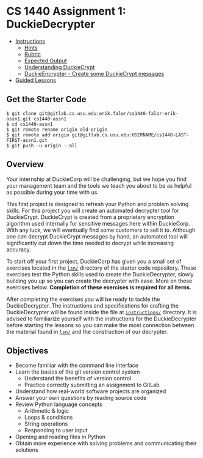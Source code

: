 # CS 1440 Assignment 1: DuckieDecrypter

*   [Instructions](instructions/README.md)
    *   [Hints](instructions/Hints.md)
    *   [Rubric](instructions/Rubric.md)
    *   [Expected Output](instructions/Output.md)
    *   [Understanding DuckieCrypt](instructions/UnderstandingDuckieCrypt.md)
    *   [DuckieEncrypter - Create some DuckieCrypt messages](demo/README.md)
*   [Guided Lessons](lsn)


## Get the Starter Code

```
$ git clone git@gitlab.cs.usu.edu:erik.falor/cs1440-falor-erik-assn1.git cs1440-assn1
$ cd cs1440-assn1
$ git remote rename origin old-origin
$ git remote add origin git@gitlab.cs.usu.edu:USERNAME/cs1440-LAST-FIRST-assn1.git
$ git push -u origin --all
```

## Overview

Your internship at DuckieCorp will be challenging, but we hope you find your management team and the tools we teach you about to be as helpful as possible during your time with us.

This first project is designed to refresh your Python and problem solving skills.  For this project you will create an automated decrypter tool for DuckieCrypt.  DuckieCrypt is created from a proprietary encryption algorithm used internally for sensitive messages here within DuckieCorp. With any luck, we will eventually find some customers to sell it to.  Although one *can* decrypt DuckieCrypt messages by hand, an automated tool will significantly cut down the time needed to decrypt while increasing accuracy.

To start off your first project, DuckieCorp has given you a small set of exercises located in the [`lsn/`](lsn/) directory of the starter code repository.  These exercises test the Python skills used to create the DuckieDecrypter, slowly building you up so you can create the decrypter with ease. More on these exercises below. **Completion of these exercises is required for all iterns.**

After completing the exercises you will be ready to tackle the DuckieDecrypter. The instructions and specifications for crafting the DuckieDecrypter will be found inside the file at [`instructions/`](instructions/) directory. It is advised to familiarize yourself with the instructions for the DuckieDecrypter before starting the lessons so you can make the most connection between the material found in [`lsn/`](lsn/) and the construction of our decrypter.


## Objectives

-   Become familiar with the command line interface
-   Learn the basics of the git version control system
    -   Understand the benefits of version control
    -   Practice correctly submitting an assignment to GitLab
-   Understand how real-world software projects are organized
-   Answer your own questions by reading source code
-   Review Python language concepts
    -   Arithmetic & logic
    -   Loops & conditions
    -   String operations
    -   Responding to user input
-   Opening and reading files in Python
-   Obtain more experience with solving problems and communicating their solutions
